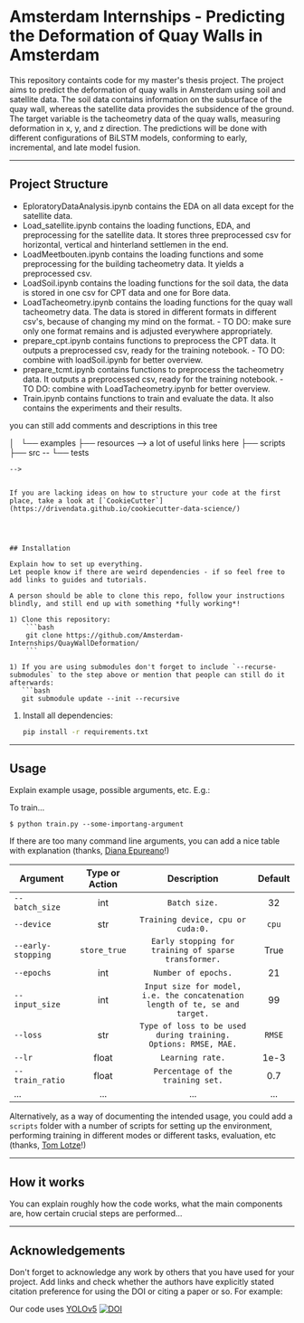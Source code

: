 # Amsterdam Internships - Predicting the Deformation of Quay Walls in Amsterdam

This repository containts code for my master's thesis project. The project aims to predict the deformation of quay walls in Amsterdam using soil and satellite data. The soil data contains information on the subsurface of the quay wall, whereas the satellite data provides the subsidence of the ground. The target variable is the tacheometry data of the quay walls, measuring deformation in x, y, and z direction. The predictions will be done with different configurations of BiLSTM models, conforming to early, incremental, and late model fusion.

---


## Project Structure

- EploratoryDataAnalysis.ipynb contains the EDA on all data except for the satellite data.
- Load_satellite.ipynb contains the loading functions, EDA, and preprocessing for the satellite data. It stores three preprocessed csv for horizontal, vertical and hinterland settlemen in the end.
- LoadMeetbouten.ipynb contains the loading functions and some preprocessing for the building tacheometry data. It yields a preprocessed csv.
- LoadSoil.ipynb contains the loading functions for the soil data, the data is stored in one csv for CPT data and one for Bore data.
- LoadTacheometry.ipynb contains the loading functions for the quay wall tacheometry data. The data is stored in different formats in different csv's, because of changing my mind on the format. - TO DO: make sure only one format remains and is adjusted everywhere appropriately.
- prepare_cpt.ipynb contains functions to preprocess the CPT data. It outputs a preprocessed csv, ready for the training notebook. - TO DO: combine with loadSoil.ipynb for better overview.
- prepare_tcmt.ipynb contains functions to preprocess the tacheometry data. It outputs a preprocessed csv, ready for the training notebook. - TO DO: combine with LoadTacheometry.ipynb for better overview.
- Train.ipynb contains functions to train and evaluate the data. It also contains the experiments and their results.

<!-- Explain briefly what's where so people can find their way around. For example:

There are the following folders in the structure: -->

<!-- 1) [`resources`](./resources): Random nice resources, e.g. [`useful links`](./resources/README.md) - Does not contain anything now.
1) [`src`](./src): Folder for all source files specific to this project - Does not contain anything now.
1) [`scripts`](./scripts): Folder with example scripts for performing different tasks (could serve as usage documentation) - Does not contain anything now.
1) [`tests`](./tests) Test example - Does not contain anything now.
1) [`media`](./media): Folder containing media files (icons, video) - Does not contain anything now.
1) ...

--- -->
<!--

OR

Or use something like `tree` to include the overall structure with preferred level of detail (`-L 2` or `-d` or `-a`...)
```buildoutcfg
├── media --> you can still add comments and descriptions in this tree
│   └── examples
├── resources --> a lot of useful links here
├── scripts
├── src --
└── tests
```
-->


If you are lacking ideas on how to structure your code at the first place, take a look at [`CookieCutter`](https://drivendata.github.io/cookiecutter-data-science/)




## Installation

Explain how to set up everything. 
Let people know if there are weird dependencies - if so feel free to add links to guides and tutorials.

A person should be able to clone this repo, follow your instructions blindly, and still end up with something *fully working*!

1) Clone this repository:
    ```bash
    git clone https://github.com/Amsterdam-Internships/QuayWallDeformation/
    ```

1) If you are using submodules don't forget to include `--recurse-submodules` to the step above or mention that people can still do it afterwards:
   ```bash
   git submodule update --init --recursive
   ```

1) Install all dependencies:
    ```bash
    pip install -r requirements.txt
    ```
---


## Usage

Explain example usage, possible arguments, etc. E.g.:

To train... 


```
$ python train.py --some-importang-argument
```

If there are too many command line arguments, you can add a nice table with explanation (thanks, [Diana Epureano](https://www.linkedin.com/in/diana-epureanu-235104153/)!)

|Argument | Type or Action | Description | Default |
|---|:---:|:---:|:---:|
|`--batch_size`| int| `Batch size.`|  32|
|`--device`| str| `Training device, cpu or cuda:0.`| `cpu`|
|`--early-stopping`|  `store_true`| `Early stopping for training of sparse transformer.`| True|
|`--epochs`| int| `Number of epochs.`| 21|
|`--input_size`|  int| `Input size for model, i.e. the concatenation length of te, se and target.`| 99|
|`--loss`|  str|  `Type of loss to be used during training. Options: RMSE, MAE.`|`RMSE`|
|`--lr`|  float| `Learning rate.`| 1e-3|
|`--train_ratio`|  float| `Percentage of the training set.`| 0.7|
|...|...|...|...|


Alternatively, as a way of documenting the intended usage, you could add a `scripts` folder with a number of scripts for setting up the environment, performing training in different modes or different tasks, evaluation, etc (thanks, [Tom Lotze](https://www.linkedin.com/in/tom-lotze/)!)

---


## How it works

You can explain roughly how the code works, what the main components are, how certain crucial steps are performed...

---
## Acknowledgements


Don't forget to acknowledge any work by others that you have used for your project. Add links and check whether the authors have explicitly stated citation preference for using the DOI or citing a paper or so. 
For example:

Our code uses [YOLOv5](https://github.com/ultralytics/yolov5) [![DOI](https://zenodo.org/badge/264818686.svg)](https://zenodo.org/badge/latestdoi/264818686)

